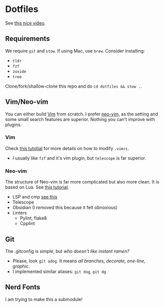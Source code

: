 # Dotfiles

See [this nice video](https://www.youtube.com/watch?v=y6XCebnB9gs).

## Requirements 

We require `git` and `stow`. If using Mac, use `brew`.
Consider installing:
- `tldr`
- `fzf`
- `zoxide`
- `tree`

Clone/fork/shallow-clone this repo and do `cd dotfiles && stow .`.

## Vim/Neo-vim

You can either build [Vim](https://github.com/vim/vim) from scratch.
I prefer [neo-vim](https://github.com/neovim/neovim), as the setting and some small search features are superior.
Nothing you can't improve with plugins.

### Vim

Check [this tutotial](https://www.freecodecamp.org/news/vimrc-configuration-guide-customize-your-vim-editor/) for 
more details on how to modify `.vimrc`.

- I usually like `fzf` and it's vim plugin, but `telescope` is far superior.

### Neo-vim

The structure of Neo-vim is far more complicated but also more clean.
It is based on Lua. See [this tutorial](https://www.youtube.com/watch?v=J9yqSdvAKXY&pp=ygUKbmVvdmltIGx1YQ%3D%3D).

- LSP and cmp [see this](https://github.com/hrsh7th/nvim-cmp)
- Telescope
- Obsidian (I removed this because it felt obnoxious)
- Linters
    - Pylint, flake8
    - Cpplint

## Git

The .gitconfig is simple, but *who doesn't like instant ramen?*

- Please, look `git adog`. It means *all branches, decorate, one-line, graphic*.
- I implemented similar aliases: `git dog`, `git dg`

## Nerd Fonts

I am trying to make this a submodule!

